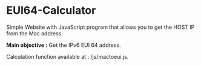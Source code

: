 # EUI64-Calculator

Simple Website with JavaScript program that allows you to get the HOST IP from the Mac address. 

**Main objective :** Get the IPv6 EUI 64 address. 

Calculation function available at : /js/mactoeui.js.
